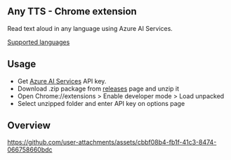 ## Any TTS - Chrome extension
Read text aloud in any language using Azure AI Services.

[Supported languages](https://learn.microsoft.com/en-us/azure/ai-services/speech-service/language-support?tabs=tts#supported-languages)

## Usage
- Get [Azure AI Services](https://portal.azure.com/#create/Microsoft.CognitiveServicesAIServices) API key.
- Download .zip package from [releases](https://github.com/ame1337/anytts/releases) page and unzip it
- Open Chrome://extensions > Enable developer mode > Load unpacked
- Select unzipped folder and enter API key on options page

## Overview
https://github.com/user-attachments/assets/cbbf08b4-fb1f-41c3-8474-066758660bdc


